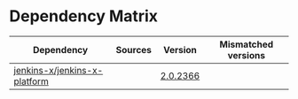 # Dependency Matrix

Dependency | Sources | Version | Mismatched versions
---------- | ------- | ------- | -------------------
[jenkins-x/jenkins-x-platform](https://github.com/jenkins-x/jenkins-x-platform) |  | [2.0.2366](https://github.com/jenkins-x/jenkins-x-platform/releases/tag/v2.0.2366) | 
